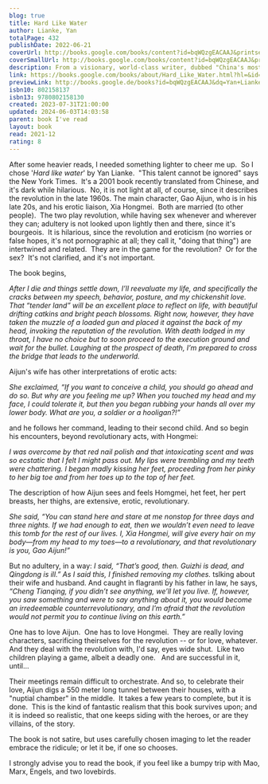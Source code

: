 ```yaml
---  
blog: true  
title: Hard Like Water  
author: Lianke, Yan  
totalPage: 432  
publishDate: 2022-06-21  
coverUrl: http://books.google.com/books/content?id=bqWQzgEACAAJ&printsec=frontcover&img=1&zoom=1&source=gbs_api  
coverSmallUrl: http://books.google.com/books/content?id=bqWQzgEACAAJ&printsec=frontcover&img=1&zoom=5&source=gbs_api  
description: From a visionary, world-class writer, dubbed "China's most controversial novelist" by the New Yorker, a gripping and biting story of ambition and betrayal, following two young communist revolutionaries whose forbidden love sets them apart from their traditionally minded village, as the Cultural Revolution sweeps the nation  
link: https://books.google.com/books/about/Hard_Like_Water.html?hl=&id=bqWQzgEACAAJ  
previewLink: http://books.google.de/books?id=bqWQzgEACAAJ&dq=Yan+Lianke,+Hard+Like+Water&hl=&as_pt=BOOKS&cd=1&source=gbs_api  
isbn10: 802158137  
isbn13: 9780802158130  
created: 2023-07-31T21:00:00  
updated: 2024-06-03T14:03:58  
parent: book I've read  
layout: book  
read: 2021-12  
rating: 8  
---  
```

  
After some heavier reads, I needed something lighter to cheer me up.  So I chose '_Hard like water_' by Yan Lianke.  "This talent cannot be ignored" says the New York Times.  It's a 2001 book recently translated from Chinese, and it's dark while hilarious.  No, it is not light at all, of course, since it describes the revolution in the late 1960s. The main character, Gao Aijun, who is in his late 20s, and his erotic liaison, Xia Hongmei.  Both are married (to other people).  The two play revolution, while having sex whenever and wherever they can; adultery is not looked upon lightly then and there, since it's bourgeois.  It is hilarious, since the revolution and eroticism (no worries or false hopes, it's not pornographic at all; they call it, "doing that thing") are intertwined and related.  They are in the game for the revolution?  Or for the sex?  It's not clarified, and it's not important.    
  
The book begins,  
  
  
_After I die and things settle down, I’ll reevaluate my life, and specifically the cracks between my speech, behavior, posture, and my chickenshit love. That “tender land” will be an excellent place to reflect on life, with beautiful drifting catkins and bright peach blossoms. Right now, however, they have taken the muzzle of a loaded gun and placed it against the back of my head, invoking the reputation of the revolution. With death lodged in my throat, I have no choice but to soon proceed to the execution ground and wait for the bullet. Laughing at the prospect of death, I’m prepared to cross the bridge that leads to the underworld._  
  
Aijun's wife has other interpretations of erotic acts:  
  
_She exclaimed, “If you want to conceive a child, you should go ahead and do so. But why are you feeling me up? When you touched my head and my face, I could tolerate it, but then you began rubbing your hands all over my lower body. What are you, a soldier or a hooligan?!”_  
  
and he follows her command, leading to their second child.  And so begin his encounters, beyond revolutionary acts, with Hongmei:  
  
_I was overcome by that red nail polish and that intoxicating scent and was so ecstatic that I felt I might pass out. My lips were trembling and my teeth were chattering. I began madly kissing her feet, proceeding from her pinky to her big toe and from her toes up to the top of her feet._  
  
The description of how Aijun sees and feels Homgmei, het feet, her pert breasts, her thighs, are extensive, erotic, revolutionary.  
  
_She said, “You can stand here and stare at me nonstop for three days and three nights. If we had enough to eat, then we wouldn’t even need to leave this tomb for the rest of our lives. I, Xia Hongmei, will give every hair on my body—from my head to my toes—to a revolutionary, and that revolutionary is you, Gao Aijun!”_  
  
But no adultery, in a way: _I said, “That’s good, then. Guizhi is dead, and Qingdong is ill.” As I said this, I finished removing my clothes._ tslking about their wife and husband. And caught in flagranti by his father in law, he says, _“Cheng Tianqing, if you didn’t see anything, we’ll let you live. If, however, you saw something and were to say anything about it, you would become an irredeemable counterrevolutionary, and I’m afraid that the revolution would not permit you to continue living on this earth.”_  
  
One has to love Aijun.  One has to love Hongmei.  They are really loving characters, sacrificing theirselves for the revolution -- or for love, whatever.  And they deal with the revolution with, I'd say, eyes wide shut.  Like two children playing a game, albeit a deadly one.   And are successful in it, until...    
  
Their meetings remain difficult to orchestrate.  And so, to celebrate their love, Aijun digs a 550 meter long tunnel between their houses, with a "nuptial chamber" in the middle.  It takes a few years to complete, but it is done.  This is the kind of fantastic realism that this book survives upon; and it is indeed so realistic, that one keeps siding with the heroes, or are they villains, of the story.    
  
The book is not satire, but uses carefully chosen imaging to let the reader embrace the ridicule; or let it be, if one so chooses.     
  
I strongly advise you to read the book, if you feel like a bumpy trip with Mao, Marx, Engels, and two lovebirds.  
